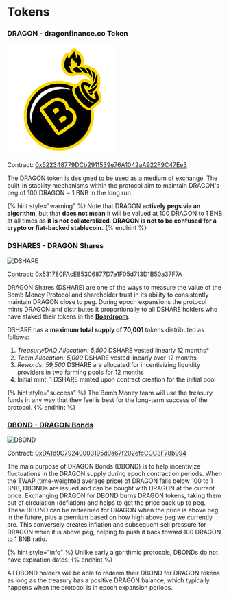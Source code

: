 # Tokens

### DRAGON - dragonfinance.co Token

![dragonfinance.co (DRAGON)](<../.gitbook/assets/bomb-256 (1).png>)

Contract: [0x522348779DCb2911539e76A1042aA922F9C47Ee3](https://bscscan.com/address/0x522348779dcb2911539e76a1042aa922f9c47ee3)

The DRAGON token is designed to be used as a medium of exchange. The built-in stability mechanisms within the protocol aim to maintain DRAGON's peg of 100 DRAGON = 1 BNB in the long run.&#x20;

{% hint style="warning" %}
Note that DRAGON **actively pegs via an algorithm**, but that **does not mean** it will be valued at 100 DRAGON to 1 BNB at all times as **it is not collateralized**. **DRAGON is not to be confused for a crypto or fiat-backed stablecoin.**
{% endhint %}


### DSHARES - DRAGON Shares

![DSHARE](<../.gitbook/assets/dshare-256 (1).png>)

Contract: [0x531780FAcE85306877D7e1F05d713D1B50a37F7A](https://bscscan.com/address/0x531780face85306877d7e1f05d713d1b50a37f7a)

DRAGON Shares (DSHARE) are one of the ways to measure the value of the Bomb Money Protocol and shareholder trust in its ability to consistently maintain DRAGON close to peg. During epoch expansions the protocol mints DRAGON and distributes it proportionally to all DSHARE holders who have staked their tokens in the [**Boardroom**](boardroom.md).

DSHARE has a **maximum total supply of 70,001** tokens distributed as follows:

1. _Treasury/DAO Allocation: 5,500_ DSHARE vested linearly 12 months\*
2. _Team Allocation: 5,000_ DSHARE vested linearly over 12 months
3. _Rewards: 59,500_ DSHARE are allocated for incentivizing liquidity providers in two farming pools for 12 months
4. Initial mint: 1 DSHARE minted upon contract creation for the initial pool

{% hint style="success" %}
The Bomb Money team will use the treasury funds in any way that they feel is best for the long-term success of the protocol.&#x20;
{% endhint %}

### [DBOND - DRAGON Bonds](bonds-mechanism.md)

![DBOND](<../.gitbook/assets/dbond-256 (1).png>)

Contract: [0xDA1d9C79240003195d0a67f202efcCCC3F78b994](https://bscscan.com/address/0xda1d9c79240003195d0a67f202efcccc3f78b994)

The main purpose of DRAGON Bonds (DBOND) is to help incentivize fluctuations in the DRAGON supply during epoch contraction periods. When the TWAP (time-weighted average price) of DRAGON falls below 100 to 1 BNB, DBONDs are issued and can be bought with DRAGON at the current price. Exchanging DRAGON for DBOND burns DRAGON tokens, taking them out of circulation (deflation) and helps to get the price back up to peg. These DBOND can be redeemed for DRAGON when the price is above peg in the future, plus a premium based on how high above peg we currently are. This conversely creates inflation and subsequent sell pressure for DRAGON when it is above peg, helping to push it back toward 100 DRAGON to 1 BNB ratio.

{% hint style="info" %}
Unlike early algorithmic protocols, DBONDs do not have expiration dates.
{% endhint %}

All DBOND holders will be able to redeem their DBOND for DRAGON tokens as long as the treasury has a positive DRAGON balance, which typically happens when the protocol is in epoch expansion periods.
